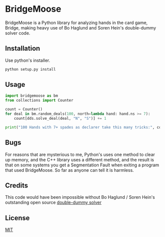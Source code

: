 # BridgeMoose

BridgeMoose is a Python library for analyzing hands in the card game, Bridge,
making heavy use of Bo Haglund and Soren Hein's double-dummy solver code.

## Installation

Use python's installer.
```bash
python setup.py install
```

## Usage

```python
import bridgemoose as bm
from collections import Counter

count = Counter()
for deal in bm.random_deals(100, north=lambda hand: hand.ns >= 7):
    count[dds.solve_deal(deal, "N", "S")] += 1

print("100 Hands with 7+ spades as declarer take this many tricks:", count)
```

## Bugs

For reasons that are mysterious to me, Python's uses one method to clear up
memory, and the C++ library uses a different method, and the result is that
on some systems you get a Segmentation Fault when exiting a program that
used BridgeMoose.  So far as anyone can tell it is harmless.

## Credits

This code would have been impossible without Bo Haglund / Soren Hein's
outstanding open source [double-dummy solver](http://privat.bahnhof.sef/wb758135)

## License

[MIT](https://choosealicense.com/licenses/mit/)
